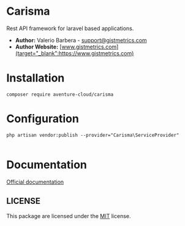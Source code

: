 # Carisma

Rest API framework for laravel based applications.

- **Author:** Valerio Barbera - [support@gistmetrics.com](mailto:support@gistmetrics.com)
- **Author Website:** [www.gistmetrics.com](target="_blank":https://www.gistmetrics.com) 


# Installation
`composer require aventure-cloud/carisma`


# Configuration
`php artisan vendor:publish --provider="Carisma\ServiceProvider"`


```php

```


# Documentation
[Official documentation](https://carisma.developerhub.io/0.0.1/carisma/getting-started)


## LICENSE
This package are licensed under the [MIT](LICENSE) license.
